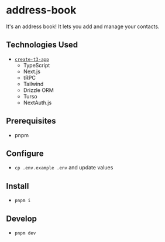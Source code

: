# address-book

It's an address book! It lets you add and manage your contacts.

## Technologies Used

- [`create-t3-app`](https://create.t3.gg)
  - TypeScript
  - Next.js
  - tRPC
  - Tailwind
  - Drizzle ORM
  - Turso
  - NextAuth.js

## Prerequisites

- pnpm

## Configure

- `cp .env.example .env` and update values

## Install

- `pnpm i`

## Develop

- `pnpm dev`
